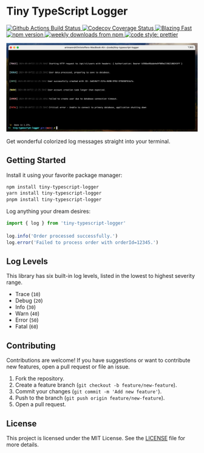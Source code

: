 <h1>Tiny TypeScript Logger</h2>

<p>
  <a href="https://github.com/artmann/tiny-typescript-logger/actions?query=workflow%3AProd+branch%3Amain">
    <img alt="Github Actions Build Status" src="https://img.shields.io/github/actions/workflow/status/artmann/tiny-typescript-logger/main.yml?label=Prod&style=flat-square" />
  </a>

  <a href="https://codecov.io/gh/artmann/tiny-typescript-logger">
    <img alt="Codecov Coverage Status" src="https://img.shields.io/codecov/c/github/artmann/tiny-typescript-logger.svg?style=flat-square" />
  </a>

  <a href="https://twitter.com/acdlite/status/974390255393505280">
    <img alt="Blazing Fast" src="https://img.shields.io/badge/speed-blazing%20%F0%9F%94%A5-brightgreen.svg?style=flat-square" />
  </a>

  <a href="https://www.npmjs.com/package/tiny-typescript-logger">
    <img alt="npm version" src="https://img.shields.io/npm/v/tiny-typescript-logger.svg?style=flat-square" />
  </a>

  <a href="https://www.npmjs.com/package/tiny-typescript-logger">
    <img alt="weekly downloads from npm" src="https://img.shields.io/npm/dw/tiny-typescript-logger.svg?style=flat-square" />
  </a>

  <a href="#badge">
    <img alt="code style: prettier" src="https://img.shields.io/badge/code_style-prettier-ff69b4.svg?style=flat-square" />
  </a>

</p>

![Example output](assets/example.png)

Get wonderful colorized log messages straight into your terminal.

## Getting Started

Install it using your favorite package manager:

```sh
npm install tiny-typescript-logger
yarn install tiny-typescript-logger
pnpm install tiny-typescript-logger

```

Log anything your dream desires:

```ts
import { log } from 'tiny-typescript-logger'

log.info('Order processed successfully.')
log.error('Failed to process order with orderId=12345.')
```

## Log Levels

This library has six built-in log levels, listed in the lowest to highest
severity range.

- Trace (`10`)
- Debug (`20`)
- Info (`30`)
- Warn (`40`)
- Error (`50`)
- Fatal (`60`)

## Contributing

Contributions are welcome! If you have suggestions or want to contribute new
features, open a pull request or file an issue.

1. Fork the repository.
2. Create a feature branch (`git checkout -b feature/new-feature`).
3. Commit your changes (`git commit -m 'Add new feature'`).
4. Push to the branch (`git push origin feature/new-feature`).
5. Open a pull request.

## License

This project is licensed under the MIT License. See the [LICENSE](LICENSE) file
for more details.
